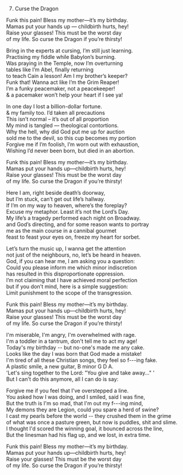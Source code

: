 7. Curse the Dragon  
  
Funk this pain! Bless my mother—it’s my birthday.  
Mamas put your hands up — childbirth hurts, hey!  
Raise your glasses! This must be the worst day  
of my life. So curse the Dragon if you’re thirsty!  
  
Bring in the experts at cursing, I’m still just learning.  
Practising my fiddle while Babylon’s burning.  
Was praying in the Temple, now I’m overturning  
tables like I’m Abel, finally returning  
to teach Cain a lesson! Am I my brother’s keeper?  
Funk that! Wanna act like I’m the Grim Reaper!  
I’m a funky peacemaker, not a peacekeeper!  
& a pacemaker won’t help your heart if I see ya!  
  
In one day I lost a billion-dollar fortune.  
& my family too. I’d taken all precautions  
This isn’t normal – it’s out of all proportion  
My mind is tangled — theological contortions.  
Why the hell, why did God put me up for auction  
sold me to the devil, so this cup becomes my portion  
Forgive me if I’m foolish, I’m worn out with exhaustion,  
Wishing I’d never been born, but died in an abortion.  
  
Funk this pain! Bless my mother—it’s my birthday.  
Mamas put your hands up—childbirth hurts, hey!  
Raise your glasses! This must be the worst day  
of my life. So curse the Dragon if you’re thirsty!  
  
Here I am, right beside death’s doorway,  
but I’m stuck, can’t get out life’s hallway.  
If I’m on my way to heaven, where’s the foreplay?  
Excuse my metaphor. Least it’s not the Lord’s Day.  
My life’s a tragedy performed each night on Broadway.  
and God’s directing, and for some reason wants  to portray  
me as the main course in a cannibal gourmet  
feast to feast your eyes on, freeze my heart for sorbet.  
  
Let’s turn the music up, I wanna get the attention  
not just of the neighbours, no, let’s be heard in heaven.  
God, if you can hear me, I am asking you a question:  
Could you please inform me which minor indiscretion  
has resulted in this disproportionate oppression.  
I’m not claiming that I have achieved moral perfection  
but if you don’t mind, here is a simple suggestion:  
Limit punishment to the scope of the transgression.  
  
Funk this pain! Bless my mother—it’s my birthday.  
Mamas put your hands up—childbirth hurts, hey!  
Raise your glasses! This must be the worst day  
of my life. So curse the Dragon if you’re thirsty!  
  
I'm miserable, I'm angry, I'm overwhelmed with rage.  
I'm a toddler in a tantrum, don't tell me to act my age!  
Today's my birthday -- but no-one's made me any cake.  
Looks like the day I was born that God made a mistake!  
I'm tired of all these Christian songs, they feel so f---ing fake.  
A plastic smile, a new guitar, B minor G D A.  
'Let's sing together to the Lord: "You give and take away..." '  
But I can't do this anymore, all I can do is say:  
  
Forgive me if you feel that I've overstepped a line.  
You asked how I was doing, and I smiled, said I was fine,  
But the truth is I'm so mad, that I'm out my f---ing mind,  
My demons they are Legion, could you spare a herd of swine?  
I cast my pearls before the world -- they crushed them in the grime  
of what was once a pasture green, but now is puddles, shit and slime.  
I thought I'd scored the winning goal, it bounced across the line,  
But the linesman had his flag up, and we lost, in extra time.  
  
Funk this pain! Bless my mother—it’s my birthday.  
Mamas put your hands up—childbirth hurts, hey!  
Raise your glasses! This must be the worst day  
of my life. So curse the Dragon if you’re thirsty!  
  
